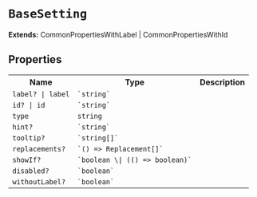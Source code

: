 # `BaseSetting`
**Extends:** CommonPropertiesWithLabel | CommonPropertiesWithId
## Properties 
<table><tr><th>Name</th><th>Type</th><th>Description</th></tr>
<tr><td><code>label? | label</code></td><td><code>`string`</code></td><td><code></code></td></tr>
<tr><td><code>id? | id</code></td><td><code>`string`</code></td><td><code></code></td></tr>
<tr><td><code>type</code></td><td><code>string</code></td><td><code></code></td></tr>
<tr><td><code>hint?</code></td><td><code>`string`</code></td><td><code></code></td></tr>
<tr><td><code>tooltip?</code></td><td><code>`string[]`</code></td><td><code></code></td></tr>
<tr><td><code>replacements?</code></td><td><code>`() => Replacement[]`</code></td><td><code></code></td></tr>
<tr><td><code>showIf?</code></td><td><code>`boolean \| (() => boolean)`</code></td><td><code></code></td></tr>
<tr><td><code>disabled?</code></td><td><code>`boolean`</code></td><td><code></code></td></tr>
<tr><td><code>withoutLabel?</code></td><td><code>`boolean`</code></td><td><code></code></td></tr>
</table>